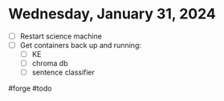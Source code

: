 # Wednesday, January 31, 2024
- [ ] Restart science machine
- [ ] Get containers back up and running:
  - [ ] KE
  - [ ] chroma db
  - [ ] sentence classifier

#forge
#todo
